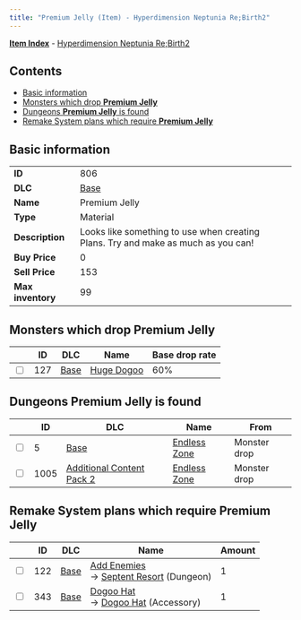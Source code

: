 ```yaml
---
title: "Premium Jelly (Item) - Hyperdimension Neptunia Re;Birth2"
---
```


[**Item Index**](/neptunia/rb2/item/index.html) - [Hyperdimension Neptunia Re;Birth2](/neptunia/rb2)

## Contents

- [Basic information](#basic-information)
- [Monsters which drop **Premium Jelly**](#monsters-which-drop-premium-jelly)
- [Dungeons **Premium Jelly** is found](#dungeons-premium-jelly-is-found)
- [Remake System plans which require **Premium Jelly**](#remake-system-plans-which-require-premium-jelly)

## Basic information

|   |   |
| -- | -- |
| **ID** | 806 |
| **DLC** | [Base](/neptunia/rb2/dlc/0-base.html) |
| **Name** | Premium Jelly |
| **Type** | Material |
| **Description** | Looks like something to use when creating Plans. Try and make as much as you can! |
| **Buy Price** | 0 |
| **Sell Price** | 153 |
| **Max inventory** | 99 |

## Monsters which drop **Premium Jelly**

|    | ID | DLC | Name | Base drop rate |
| -- | -- | --- | ---- | -------------- |
| <input type="checkbox" id="rb2-monster-0-127" class="trackbox" /> | 127 | [Base](/neptunia/rb2/dlc/0-base.html) | [Huge Dogoo](/neptunia/rb2/monster/0-127-huge-dogoo.html) | 60% |

## Dungeons **Premium Jelly** is found

|    | ID | DLC | Name | From |
| -- | -- | --- | ---- | ---- |
| <input type="checkbox" id="rb2-dungeon-0-5" class="trackbox" /> | 5 | [Base](/neptunia/rb2/dlc/0-base.html) | [Endless Zone](/neptunia/rb2/dungeon/0-5-endless-zone.html) | Monster drop |
| <input type="checkbox" id="rb2-dungeon-4-1005" class="trackbox" /> | 1005 | [Additional Content Pack 2](/neptunia/rb2/dlc/4-pack2.html) | [Endless Zone](/neptunia/rb2/dungeon/4-1005-endless-zone.html) | Monster drop |

## Remake System plans which require **Premium Jelly**

|    | ID | DLC | Name | Amount |
| -- | -- | --- | ---- | ------ |
| <input type="checkbox" id="rb2-remake-0-122" class="trackbox" /> | 122 | [Base](/neptunia/rb2/dlc/0-base.html) | [Add Enemies](/neptunia/rb2/remake/0-122-add-enemies.html)<br />→ [Septent Resort](/neptunia/rb2/dungeon/0-7-septent-resort.html) (Dungeon) | 1 |
| <input type="checkbox" id="rb2-remake-0-343" class="trackbox" /> | 343 | [Base](/neptunia/rb2/dlc/0-base.html) | [Dogoo Hat](/neptunia/rb2/remake/0-343-dogoo-hat.html)<br />→ [Dogoo Hat](/neptunia/rb2/item/0-2143-dogoo-hat.html) (Accessory) | 1 |